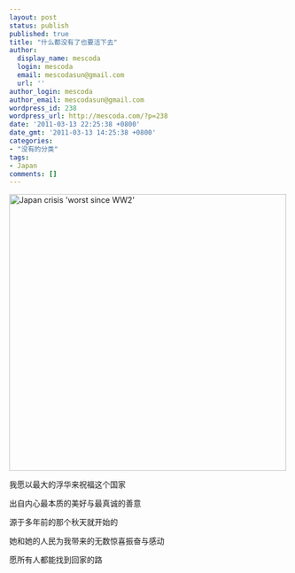 ```yaml
---
layout: post
status: publish
published: true
title: "什么都没有了也要活下去"
author:
  display_name: mescoda
  login: mescoda
  email: mescodasun@gmail.com
  url: ''
author_login: mescoda
author_email: mescodasun@gmail.com
wordpress_id: 238
wordpress_url: http://mescoda.com/?p=238
date: '2011-03-13 22:25:38 +0800'
date_gmt: '2011-03-13 14:25:38 +0800'
categories:
- "没有的分类"
tags:
- Japan
comments: []
---
```

<p><a href="http://www.flickr.com/photos/mescoda/5522818188/" title="Japan crisis 'worst since WW2'"><img src="http://farm6.static.flickr.com/5015/5522818188_795f0ecba4.jpg" width="500" alt="Japan crisis 'worst since WW2'" /></a></p>
<p>我愿以最大的浮华来祝福这个国家</p>
<p>出自内心最本质的美好与最真诚的善意</p>
<p>源于多年前的那个秋天就开始的</p>
<p>她和她的人民为我带来的无数惊喜振奋与感动</p>
<p>愿所有人都能找到回家的路</p>
